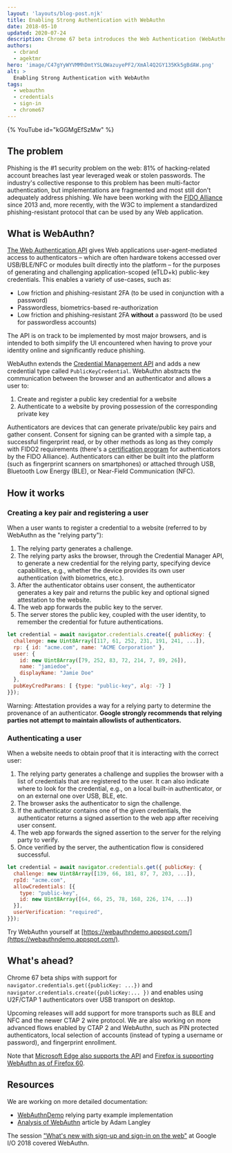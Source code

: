 ```yaml
---
layout: 'layouts/blog-post.njk'
title: Enabling Strong Authentication with WebAuthn
date: 2018-05-10
updated: 2020-07-24
description: Chrome 67 beta introduces the Web Authentication (WebAuthn) API, which allows browsers to interact with and manage public-key based credentials. This enables strong authentication using removable security keys and built-in platform authenticators such as fingerprint scanners.
authors:
  - cbrand
  - agektmr
hero: 'image/C47gYyWYVMMhDmtYSLOWazuyePF2/XmAl4Q2GY135Kk5gBdAW.png'
alt: >
  Enabling Strong Authentication with WebAuthn
tags:
  - webauthn
  - credentials
  - sign-in
  - chrome67
---
```


{% YouTube id="kGGMgEfSzMw" %}

## The problem

Phishing is the \#1 security problem on the web: 81% of hacking-related account
breaches last year leveraged weak or stolen passwords. The industry's collective
response to this problem has been multi-factor authentication, but
implementations are fragmented and most still don't adequately address phishing.
We have been working with the [FIDO Alliance](https://fidoalliance.org/) since
2013 and, more recently, with the W3C to implement a standardized
phishing-resistant protocol that can be used by any Web application.

## What is WebAuthn?

[The Web Authentication API](https://www.w3.org/TR/webauthn/) gives Web
applications user-agent-mediated access to authenticators – which are often
hardware tokens accessed over USB/BLE/NFC or modules built directly into the
platform – for the purposes of generating and challenging application-scoped
(eTLD+k) public-key credentials. This enables a variety of use-cases, such as:

- Low friction and phishing-resistant 2FA (to be used in conjunction with
  a password)
- Passwordless, biometrics-based re-authorization
- Low friction and phishing-resistant 2FA **without** a password (to be used
  for passwordless accounts)

The API is on track to be implemented by most major browsers, and is intended to
both simplify the UI encountered when having to prove your identity online and
significantly reduce phishing.

WebAuthn extends the [Credential Management
API](https://w3c.github.io/webappsec-credential-management/) and adds a new
credential type called `PublicKeyCredential`. WebAuthn abstracts the
communication between the browser and an authenticator and allows a user to:

1. Create and register a public key credential for a website
1. Authenticate to a website by proving possession of the corresponding private
   key

Authenticators are devices that can generate private/public key pairs and gather
consent. Consent for signing can be granted with a simple tap, a successful
fingerprint read, or by other methods as long as they comply with FIDO2
requirements (there's a [certification
program](https://fidoalliance.org/certification/fido-certified-products/) for
authenticators by the FIDO Alliance). Authenticators can either be built into
the platform (such as fingerprint scanners on smartphones) or attached through
USB, Bluetooth Low Energy (BLE), or Near-Field Communication (NFC).

## How it works

### Creating a key pair and registering a user

When a user wants to register a credential to a website (referred to by WebAuthn
as the "relying party"):

1. The relying party generates a challenge.
1. The relying party asks the browser, through the Credential Manager API, to
   generate a new credential for the relying party, specifying device
   capabilities, e.g., whether the device provides its own user authentication
   (with biometrics, etc.).
1. After the authenticator obtains user consent, the authenticator generates a
   key pair and returns the public key and optional signed attestation to the
   website.
1. The web app forwards the public key to the server.
1. The server stores the public key, coupled with the user identity, to remember
   the credential for future authentications.

```js
let credential = await navigator.credentials.create({ publicKey: {
  challenge: new Uint8Array([117, 61, 252, 231, 191, 241, ...]),
  rp: { id: "acme.com", name: "ACME Corporation" },
  user: {
    id: new Uint8Array([79, 252, 83, 72, 214, 7, 89, 26]),
    name: "jamiedoe",
    displayName: "Jamie Doe"
  },
  pubKeyCredParams: [ {type: "public-key", alg: -7} ]
}});
```

Warning: Attestation provides a way for a relying party to determine the
provenance of an authenticator. **Google strongly recommends that relying parties
not attempt to maintain allowlists of authenticators.**

### Authenticating a user

When a website needs to obtain proof that it is interacting with the correct
user:

1. The relying party generates a challenge and supplies the browser with a list
   of credentials that are registered to the user. It can also indicate where to
   look for the credential, e.g., on a local built-in authenticator, or on an
   external one over USB, BLE, etc.
1. The browser asks the authenticator to sign the challenge.
1. If the authenticator contains one of the given credentials, the authenticator
   returns a signed assertion to the web app after receiving user consent.
1. The web app forwards the signed assertion to the server for the relying party
   to verify.
1. Once verified by the server, the authentication flow is considered
   successful.

```js
let credential = await navigator.credentials.get({ publicKey: {
  challenge: new Uint8Array([139, 66, 181, 87, 7, 203, ...]),
  rpId: "acme.com",
  allowCredentials: [{
    type: "public-key",
    id: new Uint8Array([64, 66, 25, 78, 168, 226, 174, ...])
  }],
  userVerification: "required",
}});
```

Try WebAuthn yourself at
[https://webauthndemo.appspot.com/](https://webauthndemo.appspot.com/).

## What's ahead?

Chrome 67 beta ships with support for `navigator.credentials.get({publicKey: ...})` and `navigator.credentials.create({publicKey:... })` and enables using
U2F/CTAP 1 authenticators over USB transport on desktop.

Upcoming releases will add support for more transports such as BLE and NFC and
the newer CTAP 2 wire protocol. We are also working on more advanced flows
enabled by CTAP 2 and WebAuthn, such as PIN protected authenticators, local
selection of accounts (instead of typing a username or password), and
fingerprint enrollment.

Note that [Microsoft Edge also supports the
API](https://docs.microsoft.com/en-us/microsoft-edge/dev-guide/device/web-authentication)
and [Firefox is supporting WebAuthn as of Firefox
60](https://hacks.mozilla.org/2018/01/using-hardware-token-based-2fa-with-the-webauthn-api/).

## Resources

We are working on more detailed documentation:

- [WebAuthnDemo](https://github.com/google/webauthndemo) relying party example
  implementation
- [Analysis of WebAuthn](https://www.imperialviolet.org/2018/03/27/webauthn.html)
  article by Adam Langley

The session ["What's new with sign-up and sign-in on the
web"](https://youtu.be/kGGMgEfSzMw?t=15m21s)
at Google I/O 2018 covered WebAuthn.
